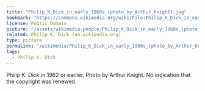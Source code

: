 ```yaml
---
title: "Philip_K_Dick_in_early_1960s_(photo_by_Arthur_Knight).jpg"
bookmark: "https://commons.wikimedia.org/wiki/File:Philip_K_Dick_in_early_1960s_(photo_by_Arthur_Knight).jpg"
license: Public Domain
picture: "/assets/wikimedia-people/Philip_K_Dick_in_early_1960s_(photo_by_Arthur_Knight).jpg"
related: Philip K. Dick (en.wikipedia.org)
type: picture
permalink: "/wikimedia/Philip_K_Dick_in_early_1960s_(photo_by_Arthur_Knight).jpg/"
tags:
  - Philip K. Dick
---
```

Philip K. Dick in 1962 or earlier. Photo by Arthur Knight. No indication that the copyright was renewed.